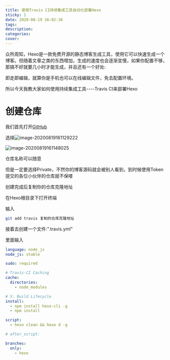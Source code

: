```yaml
---
title: 使用Travis CI持续集成工具自动化部署Hexo
sticky: 1
date: 2020-08-19 16:02:36
tags:
description:
categories:
cover:
---
```


众所周知，Hexo是一款免费开源的静态博客生成工具，使用它可以快速生成一个博客。但随着文章之类的东西增加，生成的速度也会逐渐变慢，如果你配置不够，那搞不好就要几小时才能生成，并且还有一个好处:

即走即编辑，就算你是手机也可以在线编辑文件，免去配置环境。

所以今天我教大家如何使用持续集成工具----Travis CI来部署Hexo

# 创建仓库

我们首先打开[GitHub](https://github.com/)

选择![image-20200819161129222](https://cdn.jsdelivr.net/gh/slblog-github/BlogFlies/Blog/Pic/image-20200819161129222.png)

![image-20200819161148025](https://cdn.jsdelivr.net/gh/slblog-github/BlogFlies/Blog/Pic/image-20200819161148025.png)

仓库名称可以随意

但是一定要选择Private，不然你的博客源码就会被别人看到，到时候使用Token提交的各位小伙伴的仓库就不保喽

创建完成后复制你的仓库克隆地址

在Hexo根目录下打开终端

输入

```bash
git add travis 复制的仓库克隆地址
```

接着去创建一个文件:".travis.yml"

里面输入

``` yaml
language: node_js
node_js: stable

sudo: required

# Travis-CI Caching
cache:
  directories:
    - node_modules

# S: Build Lifecycle
install:
  - npm install hexo-cli -g
  - npm install

script:
  - hexo clean && hexo d -g

# after_script:

branches:
  only:
    - hexo
```





